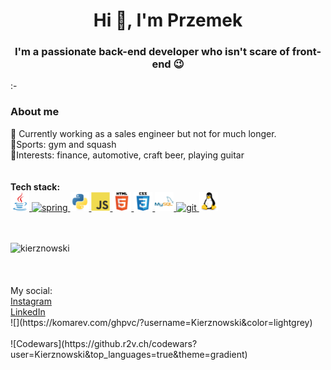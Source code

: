 <h1 align="center">Hi 👋, I'm Przemek</h1>
<h3 align="center">I'm a passionate back-end developer who isn't scare of front-end 😉</h3>:-

<h3>About me</h3>
👔 Currently working as a sales engineer but not for much longer.<br>
🏃Sports: gym and squash<br>
🧩Interests: finance, automotive, craft beer, playing guitar<br>
<br>
<br>
<b>Tech stack:</b><br>
<a href="https://www.java.com" target="_blank" rel="noreferrer"> <img src="https://raw.githubusercontent.com/devicons/devicon/master/icons/java/java-original.svg" alt="java" width="30" height="30"/> </a>
<a href="https://spring.io/" target="_blank" rel="noreferrer"> <img src="https://www.vectorlogo.zone/logos/springio/springio-icon.svg" alt="spring" width="30" height="30"/> </a>
<a href="https://www.python.org" target="_blank" rel="noreferrer"> <img src="https://raw.githubusercontent.com/devicons/devicon/master/icons/python/python-original.svg" alt="python" width="30" height="30"/> </a>
<a href="https://developer.mozilla.org/en-US/docs/Web/JavaScript" target="_blank" rel="noreferrer"> <img src="https://raw.githubusercontent.com/devicons/devicon/master/icons/javascript/javascript-original.svg" alt="javascript" width="30" height="30"/> </a>
<a href="https://www.w3.org/html/" target="_blank" rel="noreferrer"> <img src="https://raw.githubusercontent.com/devicons/devicon/master/icons/html5/html5-original-wordmark.svg" alt="html5" width="30" height="30"/> </a>
<a href="https://www.w3schools.com/css/" target="_blank" rel="noreferrer"> <img src="https://raw.githubusercontent.com/devicons/devicon/master/icons/css3/css3-original-wordmark.svg" alt="css3" width="30" height="30"/> </a>
<a href="https://www.mysql.com/" target="_blank" rel="noreferrer"> <img src="https://raw.githubusercontent.com/devicons/devicon/master/icons/mysql/mysql-original-wordmark.svg" alt="mysql" width="30" height="30"/> </a>
<a href="https://git-scm.com/" target="_blank" rel="noreferrer"> <img src="https://www.vectorlogo.zone/logos/git-scm/git-scm-icon.svg" alt="git" width="30" height="30"/> </a>
<a href="https://www.linux.org/" target="_blank" rel="noreferrer"> <img src="https://raw.githubusercontent.com/devicons/devicon/master/icons/linux/linux-original.svg" alt="linux" width="30" height="30"/> </a> </br>
<br>
<br>
<p><img align="left" src="https://github-readme-stats.vercel.app/api/top-langs?username=kierznowski&show_icons=true&locale=en&layout=compact" alt="kierznowski" /></p> </br>
<br>
<br>
<br>
My social: </br>
<a href="https://www.instagram.com/Kierznowski" target="_blank" rel="noreferrer"> Instagram </a> </br>
<a href="https://www.linkedin.com/in/Kierznowski" target="_blank" rel="noreferrer"> LinkedIn </a>
<br>
![](https://komarev.com/ghpvc/?username=Kierznowski&color=lightgrey)
<br>
<br>
![Codewars](https://github.r2v.ch/codewars?user=Kierznowski&top_languages=true&theme=gradient)
